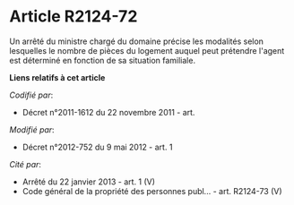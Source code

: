# Article R2124-72

Un arrêté du ministre chargé du domaine précise les modalités selon lesquelles le nombre de pièces du logement auquel peut
prétendre l'agent est déterminé en fonction de sa situation familiale.

**Liens relatifs à cet article**

_Codifié par_:

  - Décret n°2011-1612 du 22 novembre 2011 - art.

_Modifié par_:

  - Décret n°2012-752 du 9 mai 2012 - art. 1

_Cité par_:

  - Arrêté du 22 janvier 2013 - art. 1 (V)
  - Code général de la propriété des personnes publ... - art. R2124-73 (V)
